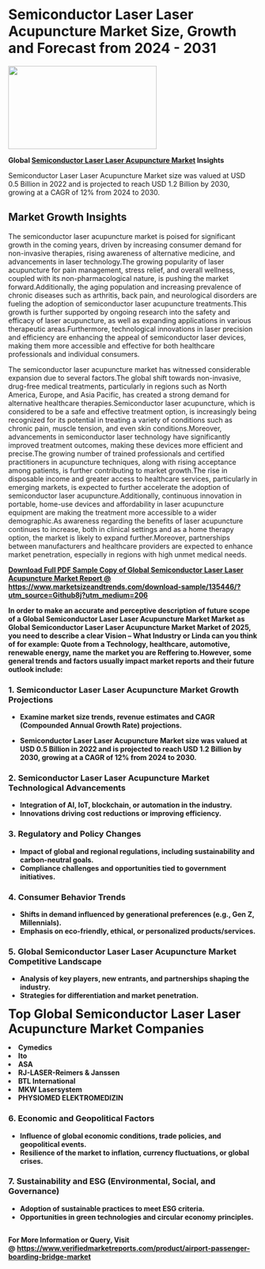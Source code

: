 <H1>Semiconductor Laser Laser Acupuncture Market Size, Growth and Forecast from 2024 - 2031</H1><img class="aligncenter size-medium wp-image-584254" src="https://thirdeyenews.in/wp-content/uploads/2024/09/Global-Market-Research-300x168.jpeg" alt="" width="300" height="168" /><p><strong>Global&nbsp;<a href="https://www.marketsizeandtrends.com/download-sample/135446/?utm_source=Github8j?utm_medium=206">Semiconductor Laser Laser Acupuncture Market</a> Insights</strong></p><p>Semiconductor Laser Laser Acupuncture Market size was valued at USD 0.5 Billion in 2022 and is projected to reach USD 1.2 Billion by 2030, growing at a CAGR of 12% from 2024 to 2030.</p><p><h2>Market Growth Insights</h2> <p>The semiconductor laser acupuncture market is poised for significant growth in the coming years, driven by increasing consumer demand for non-invasive therapies, rising awareness of alternative medicine, and advancements in laser technology.The growing popularity of laser acupuncture for pain management, stress relief, and overall wellness, coupled with its non-pharmacological nature, is pushing the market forward.Additionally, the aging population and increasing prevalence of chronic diseases such as arthritis, back pain, and neurological disorders are fueling the adoption of semiconductor laser acupuncture treatments.This growth is further supported by ongoing research into the safety and efficacy of laser acupuncture, as well as expanding applications in various therapeutic areas.Furthermore, technological innovations in laser precision and efficiency are enhancing the appeal of semiconductor laser devices, making them more accessible and effective for both healthcare professionals and individual consumers.</p> <p><strong><a href="#"></a></strong></p> <p>The semiconductor laser acupuncture market has witnessed considerable expansion due to several factors.The global shift towards non-invasive, drug-free medical treatments, particularly in regions such as North America, Europe, and Asia Pacific, has created a strong demand for alternative healthcare therapies.Semiconductor laser acupuncture, which is considered to be a safe and effective treatment option, is increasingly being recognized for its potential in treating a variety of conditions such as chronic pain, muscle tension, and even skin conditions.Moreover, advancements in semiconductor laser technology have significantly improved treatment outcomes, making these devices more efficient and precise.The growing number of trained professionals and certified practitioners in acupuncture techniques, along with rising acceptance among patients, is further contributing to market growth.The rise in disposable income and greater access to healthcare services, particularly in emerging markets, is expected to further accelerate the adoption of semiconductor laser acupuncture.Additionally, continuous innovation in portable, home-use devices and affordability in laser acupuncture equipment are making the treatment more accessible to a wider demographic.As awareness regarding the benefits of laser acupuncture continues to increase, both in clinical settings and as a home therapy option, the market is likely to expand further.Moreover, partnerships between manufacturers and healthcare providers are expected to enhance market penetration, especially in regions with high unmet medical needs.<p><strong><a href="#"></p><p><span class=""><strong>Download Full PDF Sample Copy of Global Semiconductor Laser Laser Acupuncture Market Report</strong> @ <a href="https://www.marketsizeandtrends.com/download-sample/135446/?utm_source=Github8j?utm_medium=206" target="_blank">https://www.marketsizeandtrends.com/download-sample/135446/?utm_source=Github8j?utm_medium=206</a></span></p><p>In order to make an accurate and perceptive description of future scope of a Global&nbsp;Semiconductor Laser Laser Acupuncture Market Market as Global&nbsp;Semiconductor Laser Laser Acupuncture Market Market of 2025, you need to describe a clear Vision &ndash; What Industry or Linda can you think of for example: Quote from a Technology, healthcare, automotive, renewable energy, name the market you are Reffering to.However, some general trends and factors usually impact market reports and their future outlook include:</p><h3>1.&nbsp;<strong>Semiconductor Laser Laser Acupuncture Market Growth Projections</strong></h3><ul><li>Examine market size trends, revenue estimates and CAGR (Compounded Annual Growth Rate) projections.</li><li><p>Semiconductor Laser Laser Acupuncture Market size was valued at USD 0.5 Billion in 2022 and is projected to reach USD 1.2 Billion by 2030, growing at a CAGR of 12% from 2024 to 2030.</p></li></ul><h3>2.&nbsp;<strong>Semiconductor Laser Laser Acupuncture Market Technological Advancements</strong></h3><ul><li>Integration of AI, IoT, blockchain, or automation in the industry.</li><li>Innovations driving cost reductions or improving efficiency.</li></ul><h3>3.&nbsp;<strong>Regulatory and Policy Changes</strong></h3><ul><li>Impact of global and regional regulations, including sustainability and carbon-neutral goals.</li><li>Compliance challenges and opportunities tied to government initiatives.</li></ul><h3>4.&nbsp;<strong>Consumer Behavior Trends</strong></h3><ul><li>Shifts in demand influenced by generational preferences (e.g., Gen Z, Millennials).</li><li>Emphasis on eco-friendly, ethical, or personalized products/services.</li></ul><h3>5.&nbsp;<strong>Global Semiconductor Laser Laser Acupuncture Market Competitive Landscape</strong></h3><ul><li>Analysis of key players, new entrants, and partnerships shaping the industry.</li><li>Strategies for differentiation and market penetration.</li></ul><p data-pm-slice="1 1 []"><span style="color: inherit; font-family: inherit; font-size: 25px;">Top Global Semiconductor Laser Laser Acupuncture Market Companies</span></p><div class="" data-test-id=""><p><li>Cymedics</li><li> Ito</li><li> ASA</li><li> RJ-LASER-Reimers & Janssen</li><li> BTL International</li><li> MKW Lasersystem</li><li> PHYSIOMED ELEKTROMEDIZIN</li></p></div><h3>6.&nbsp;<strong>Economic and Geopolitical Factors</strong></h3><ul><li>Influence of global economic conditions, trade policies, and geopolitical events.</li><li>Resilience of the market to inflation, currency fluctuations, or global crises.</li></ul><h3>7.&nbsp;<strong>Sustainability and ESG (Environmental, Social, and Governance)</strong></h3><ul><li>Adoption of sustainable practices to meet ESG criteria.</li><li>Opportunities in green technologies and circular economy principles.</li></ul><h2><strong style="font-size: 14px;">For More Information or Query, Visit @&nbsp;</strong><a style="background-color: #ffffff; font-size: 14px;" href="https://www.marketsizeandtrends.com/report/semiconductor-laser-laser-acupuncture-market/" target="_blank">https://www.verifiedmarketreports.com/product/airport-passenger-boarding-bridge-market</a></h2>